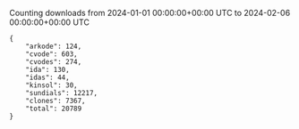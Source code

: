 
Counting downloads from 2024-01-01 00:00:00+00:00 UTC to 2024-02-06 00:00:00+00:00 UTC

```
{
    "arkode": 124,
    "cvode": 603,
    "cvodes": 274,
    "ida": 130,
    "idas": 44,
    "kinsol": 30,
    "sundials": 12217,
    "clones": 7367,
    "total": 20789
}
```
